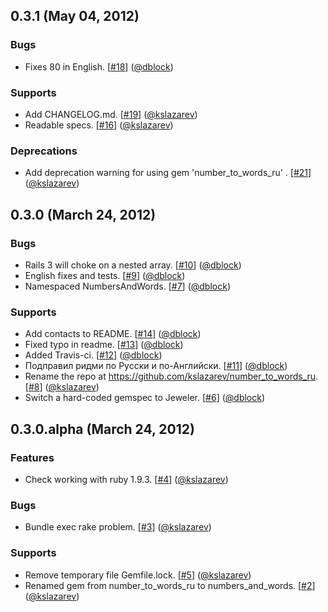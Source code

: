 ## 0.3.1 (May 04, 2012)

### Bugs
  * Fixes 80 in English. [[#18](https://github.com/kslazarev/numbers_and_words/issues/18)] ([@dblock](https://github.com/dblock))

### Supports
  * Add CHANGELOG.md. [[#19](https://github.com/kslazarev/numbers_and_words/issues/19)] ([@kslazarev](https://github.com/kslazarev))
  * Readable specs. [[#16](https://github.com/kslazarev/numbers_and_words/issues/16)] ([@kslazarev](https://github.com/kslazarev))

### Deprecations
  * Add deprecation warning for using gem 'number_to_words_ru' . [[#21](https://github.com/kslazarev/numbers_and_words/issues/21)] ([@kslazarev](https://github.com/kslazarev))

## 0.3.0 (March 24, 2012)

### Bugs
  * Rails 3 will choke on a nested array. [[#10](https://github.com/kslazarev/numbers_and_words/issues/10)] ([@dblock](https://github.com/dblock))
  * English fixes and tests. [[#9](https://github.com/kslazarev/numbers_and_words/issues/9)] ([@dblock](https://github.com/dblock))
  * Namespaced NumbersAndWords. [[#7](https://github.com/kslazarev/numbers_and_words/issues/7)] ([@dblock](https://github.com/dblock))

### Supports
  * Add contacts to README. [[#14](https://github.com/kslazarev/numbers_and_words/issues/14)] ([@dblock](https://github.com/dblock))
  * Fixed typo in readme. [[#13](https://github.com/kslazarev/numbers_and_words/issues/13)] ([@dblock](https://github.com/dblock))
  * Added Travis-ci. [[#12](https://github.com/kslazarev/numbers_and_words/issues/12)] ([@dblock](https://github.com/dblock))
  * Подправил ридми по Русски и по-Английски. [[#11](https://github.com/kslazarev/numbers_and_words/issues/11)] ([@dblock](https://github.com/dblock))
  * Rename the repo at https://github.com/kslazarev/number_to_words_ru. [[#8](https://github.com/kslazarev/numbers_and_words/issues/8)] ([@kslazarev](https://github.com/kslazarev))
  * Switch a hard-coded gemspec to Jeweler. [[#6](https://github.com/kslazarev/numbers_and_words/issues/6)] ([@dblock](https://github.com/dblock))

## 0.3.0.alpha (March 24, 2012)

### Features
  * Check working with ruby 1.9.3. [[#4](https://github.com/kslazarev/numbers_and_words/issues/4)] ([@kslazarev](https://github.com/kslazarev))

### Bugs
  * Bundle exec rake problem. [[#3](https://github.com/kslazarev/numbers_and_words/issues/3)] ([@kslazarev](https://github.com/kslazarev))

### Supports
  * Remove temporary file Gemfile.lock. [[#5](https://github.com/kslazarev/numbers_and_words/issues/5)] ([@kslazarev](https://github.com/kslazarev))
  * Renamed gem from number_to_words_ru to numbers_and_words. [[#2](https://github.com/kslazarev/numbers_and_words/issues/2)] ([@kslazarev](https://github.com/kslazarev))
